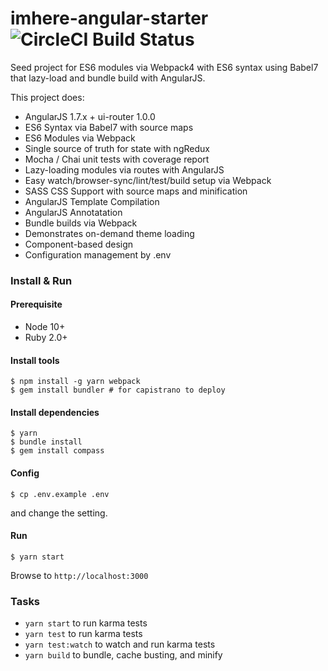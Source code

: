 # imhere-angular-starter ![CircleCI Build Status](https://circleci.com/gh/imheretw/imhere-angular-starter.svg?style=shield&circle-token=86e04f476d21b9b2164053879588dc4e676fc520)

Seed project for ES6 modules via Webpack4 with ES6 syntax using Babel7 that lazy-load and bundle build with AngularJS.

This project does:

- AngularJS 1.7.x + ui-router 1.0.0
- ES6 Syntax via Babel7 with source maps
- ES6 Modules via Webpack
- Single source of truth for state with ngRedux
- Mocha / Chai unit tests with coverage report
- Lazy-loading modules via routes with AngularJS
- Easy watch/browser-sync/lint/test/build setup via Webpack
- SASS CSS Support with source maps and minification
- AngularJS Template Compilation
- AngularJS Annotatation
- Bundle builds via Webpack
- Demonstrates on-demand theme loading
- Component-based design
- Configuration management by .env

### Install & Run

#### Prerequisite
  - Node 10+
  - Ruby 2.0+

#### Install tools
```shell
$ npm install -g yarn webpack
$ gem install bundler # for capistrano to deploy
```

#### Install dependencies
```shell
$ yarn
$ bundle install
$ gem install compass
```

#### Config

```shell
$ cp .env.example .env
```

and change the setting.

#### Run

```
$ yarn start
```
Browse to `http://localhost:3000`

### Tasks

- `yarn start` to run karma tests
- `yarn test` to run karma tests
- `yarn test:watch` to watch and run karma tests
- `yarn build` to bundle, cache busting, and minify
